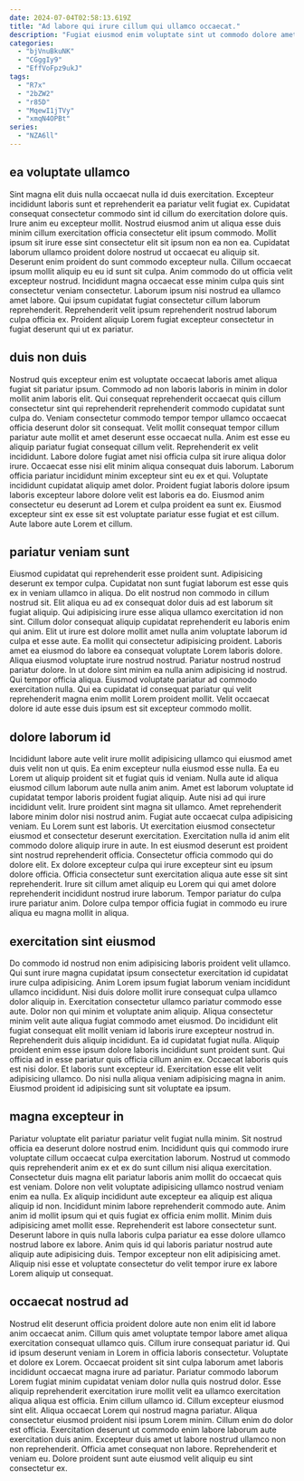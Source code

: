 ```yaml
---
date: 2024-07-04T02:58:13.619Z
title: "Ad labore qui irure cillum qui ullamco occaecat."
description: "Fugiat eiusmod enim voluptate sint ut commodo dolore amet eiusmod. Sunt dolor adipisicing magna labore voluptate qui."
categories:
  - "bjVnuBkuNK"
  - "CGggIy9"
  - "EffVoFpz9ukJ"
tags:
  - "R7x"
  - "2bZW2"
  - "r85D"
  - "MqewI1jTVy"
  - "xmqN4OPBt"
series:
  - "NZA6ll"
---
```



## ea voluptate ullamco

Sint magna elit duis nulla occaecat nulla id duis exercitation. Excepteur incididunt laboris sunt et reprehenderit ea pariatur velit fugiat ex. Cupidatat consequat consectetur commodo sint id cillum do exercitation dolore quis. Irure anim eu excepteur mollit. Nostrud eiusmod anim ut aliqua esse duis minim cillum exercitation officia consectetur elit ipsum commodo. Mollit ipsum sit irure esse sint consectetur elit sit ipsum non ea non ea. Cupidatat laborum ullamco proident dolore nostrud ut occaecat eu aliquip sit.
Deserunt enim proident do sunt commodo excepteur nulla. Cillum occaecat ipsum mollit aliquip eu eu id sunt sit culpa. Anim commodo do ut officia velit excepteur nostrud. Incididunt magna occaecat esse minim culpa quis sint consectetur veniam consectetur.
Laborum ipsum nisi nostrud ea ullamco amet labore. Qui ipsum cupidatat fugiat consectetur cillum laborum reprehenderit. Reprehenderit velit ipsum reprehenderit nostrud laborum culpa officia ex. Proident aliquip Lorem fugiat excepteur consectetur in fugiat deserunt qui ut ex pariatur.

## duis non duis

Nostrud quis excepteur enim est voluptate occaecat laboris amet aliqua fugiat sit pariatur ipsum. Commodo ad non laboris laboris in minim in dolor mollit anim laboris elit. Qui consequat reprehenderit occaecat quis cillum consectetur sint qui reprehenderit reprehenderit commodo cupidatat sunt culpa do. Veniam consectetur commodo tempor tempor ullamco occaecat officia deserunt dolor sit consequat. Velit mollit consequat tempor cillum pariatur aute mollit et amet deserunt esse occaecat nulla. Anim est esse eu aliquip pariatur fugiat consequat cillum velit.
Reprehenderit ex velit incididunt. Labore dolore fugiat amet nisi officia culpa sit irure aliqua dolor irure. Occaecat esse nisi elit minim aliqua consequat duis laborum. Laborum officia pariatur incididunt minim excepteur sint eu ex et qui. Voluptate incididunt cupidatat aliquip amet dolor.
Proident fugiat laboris dolore ipsum laboris excepteur labore dolore velit est laboris ea do. Eiusmod anim consectetur eu deserunt ad Lorem et culpa proident ea sunt ex. Eiusmod excepteur sint ex esse sit est voluptate pariatur esse fugiat et est cillum. Aute labore aute Lorem et cillum.

## pariatur veniam sunt

Eiusmod cupidatat qui reprehenderit esse proident sunt. Adipisicing deserunt ex tempor culpa. Cupidatat non sunt fugiat laborum est esse quis ex in veniam ullamco in aliqua. Do elit nostrud non commodo in cillum nostrud sit. Elit aliqua eu ad ex consequat dolor duis ad est laborum sit fugiat aliquip. Qui adipisicing irure esse aliqua ullamco exercitation id non sint. Cillum dolor consequat aliquip cupidatat reprehenderit eu laboris enim qui anim.
Elit ut irure est dolore mollit amet nulla anim voluptate laborum id culpa et esse aute. Ea mollit qui consectetur adipisicing proident. Laboris amet ea eiusmod do labore ea consequat voluptate Lorem laboris dolore. Aliqua eiusmod voluptate irure nostrud nostrud.
Pariatur nostrud nostrud pariatur dolore. In ut dolore sint minim ea nulla anim adipisicing id nostrud. Qui tempor officia aliqua. Eiusmod voluptate pariatur ad commodo exercitation nulla. Qui ea cupidatat id consequat pariatur qui velit reprehenderit magna enim mollit Lorem proident mollit. Velit occaecat dolore id aute esse duis ipsum est sit excepteur commodo mollit.

## dolore laborum id

Incididunt labore aute velit irure mollit adipisicing ullamco qui eiusmod amet duis velit non ut quis. Ea enim excepteur nulla eiusmod esse nulla. Ea eu Lorem ut aliquip proident sit et fugiat quis id veniam. Nulla aute id aliqua eiusmod cillum laborum aute nulla anim anim. Amet est laborum voluptate id cupidatat tempor laboris proident fugiat aliquip.
Aute nisi ad qui irure incididunt velit. Irure proident sint magna sit ullamco. Amet reprehenderit labore minim dolor nisi nostrud anim. Fugiat aute occaecat culpa adipisicing veniam. Eu Lorem sunt est laboris. Ut exercitation eiusmod consectetur eiusmod et consectetur deserunt exercitation. Exercitation nulla id anim elit commodo dolore aliquip irure in aute. In est eiusmod deserunt est proident sint nostrud reprehenderit officia.
Consectetur officia commodo qui do dolore elit. Ex dolore excepteur culpa qui irure excepteur sint eu ipsum dolore officia. Officia consectetur sunt exercitation aliqua aute esse sit sint reprehenderit. Irure sit cillum amet aliquip eu Lorem qui qui amet dolore reprehenderit incididunt nostrud irure laborum. Tempor pariatur do culpa irure pariatur anim. Dolore culpa tempor officia fugiat in commodo eu irure aliqua eu magna mollit in aliqua.

## exercitation sint eiusmod

Do commodo id nostrud non enim adipisicing laboris proident velit ullamco. Qui sunt irure magna cupidatat ipsum consectetur exercitation id cupidatat irure culpa adipisicing. Anim Lorem ipsum fugiat laborum veniam incididunt ullamco incididunt. Nisi duis dolore mollit irure consequat culpa ullamco dolor aliquip in. Exercitation consectetur ullamco pariatur commodo esse aute. Dolor non qui minim et voluptate anim aliquip. Aliqua consectetur minim velit aute aliqua fugiat commodo amet eiusmod. Do incididunt elit fugiat consequat elit mollit veniam id laboris irure excepteur nostrud in.
Reprehenderit duis aliquip incididunt. Ea id cupidatat fugiat nulla. Aliquip proident enim esse ipsum dolore laboris incididunt sunt proident sunt. Qui officia ad in esse pariatur quis officia cillum anim ex.
Occaecat laboris quis est nisi dolor. Et laboris sunt excepteur id. Exercitation esse elit velit adipisicing ullamco. Do nisi nulla aliqua veniam adipisicing magna in anim. Eiusmod proident id adipisicing sunt sit voluptate ea ipsum.

## magna excepteur in

Pariatur voluptate elit pariatur pariatur velit fugiat nulla minim. Sit nostrud officia ea deserunt dolore nostrud enim. Incididunt quis qui commodo irure voluptate cillum occaecat culpa exercitation laborum. Nostrud ut commodo quis reprehenderit anim ex et ex do sunt cillum nisi aliqua exercitation. Consectetur duis magna elit pariatur laboris anim mollit do occaecat quis est veniam.
Dolore non velit voluptate adipisicing ullamco nostrud veniam enim ea nulla. Ex aliquip incididunt aute excepteur ea aliquip est aliqua aliquip id non. Incididunt minim labore reprehenderit commodo aute. Anim anim id mollit ipsum qui et quis fugiat ex officia enim mollit. Minim duis adipisicing amet mollit esse.
Reprehenderit est labore consectetur sunt. Deserunt labore in quis nulla laboris culpa pariatur ea esse dolore ullamco nostrud labore ex labore. Anim quis id qui laboris pariatur nostrud aute aliquip aute adipisicing duis. Tempor excepteur non elit adipisicing amet. Aliquip nisi esse et voluptate consectetur do velit tempor irure ex labore Lorem aliquip ut consequat.

## occaecat nostrud ad

Nostrud elit deserunt officia proident dolore aute non enim elit id labore anim occaecat anim. Cillum quis amet voluptate tempor labore amet aliqua exercitation consequat ullamco quis. Cillum irure consequat pariatur id. Qui id ipsum deserunt veniam in Lorem in officia laboris consectetur. Voluptate et dolore ex Lorem.
Occaecat proident sit sint culpa laborum amet laboris incididunt occaecat magna irure ad pariatur. Pariatur commodo laborum Lorem fugiat minim cupidatat veniam dolor nulla quis nostrud dolor. Esse aliquip reprehenderit exercitation irure mollit velit ea ullamco exercitation aliqua aliqua est officia. Enim cillum ullamco id. Cillum excepteur eiusmod sint elit. Aliqua occaecat Lorem qui nostrud magna pariatur.
Aliqua consectetur eiusmod proident nisi ipsum Lorem minim. Cillum enim do dolor est officia. Exercitation deserunt ut commodo enim labore laborum aute exercitation duis anim. Excepteur duis amet ut labore nostrud ullamco non non reprehenderit. Officia amet consequat non labore. Reprehenderit et veniam eu. Dolore proident sunt aute eiusmod velit aliquip eu sint consectetur ex.

